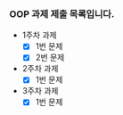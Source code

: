 ### OOP 과제 제출 목록입니다.

- 1주차 과제
    - [x] 1번 문제
    - [x] 2번 문제
    
- 2주차 과제
    - [x] 1번 문제

- 3주차 과제
    - [x] 1번 문제